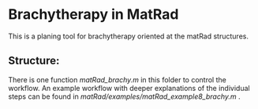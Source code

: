 # Brachytherapy in MatRad
This is a planing tool for brachytherapy oriented at the matRad structures. 

## Structure:
There is one function _matRad_brachy.m_ in this folder to control the workflow.
An example workflow with deeper explanations of the individual steps can be found in _matRad/examples/matRad_example8_brachy.m_ .
